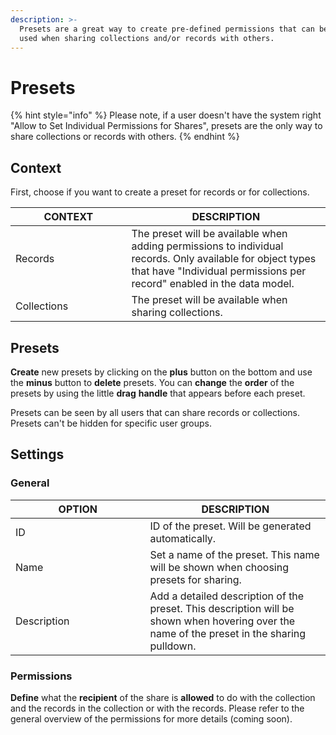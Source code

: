 ```yaml
---
description: >-
  Presets are a great way to create pre-defined permissions that can be easily
  used when sharing collections and/or records with others.
---
```


# Presets

{% hint style="info" %}
Please note, if a user doesn't have the system right "Allow to Set Individual Permissions for Shares", presets are the only way to share collections or records with others.
{% endhint %}



## Context

First, choose if you want to create a preset for records or for collections.&#x20;

<table><thead><tr><th width="169.5">CONTEXT</th><th>DESCRIPTION</th></tr></thead><tbody><tr><td>Records</td><td>The preset will be available when adding permissions to individual records. Only available for object types that have "Individual permissions per record" enabled in the data model.</td></tr><tr><td>Collections</td><td>The preset will be available when sharing collections.</td></tr></tbody></table>



## Presets

**Create** new presets by clicking on the **plus** button on the bottom and use the **minus** button to **delete** presets. You can **change** the **order** of the presets by using the little **drag** **handle** that appears before each preset.

Presets can be seen by all users that can share records or collections. Presets can't be hidden for specific user groups.



## Settings

### General

<table><thead><tr><th width="199.5">OPTION</th><th>DESCRIPTION</th></tr></thead><tbody><tr><td>ID</td><td>ID of the preset. Will be generated automatically.</td></tr><tr><td>Name</td><td>Set a name of the preset. This name will be shown when choosing presets for sharing.</td></tr><tr><td>Description</td><td>Add a detailed description of the preset. This description will be shown when hovering over the name of the preset in the sharing pulldown.</td></tr></tbody></table>



### Permissions

**Define** what the **recipient** of the share is **allowed** to do with the collection and the records in the collection or with the records. Please refer to the general overview of the permissions for more details (coming soon).
